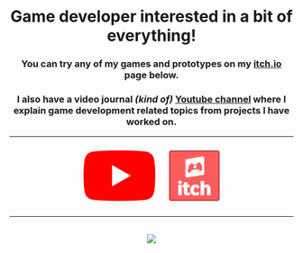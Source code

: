 <div align="center">
   <h1> <b>Game developer</b> interested in a bit of everything!</h1>

   <div align="center">
      <h3>You can try any of my games and prototypes on my <a href="https://tycro-games.itch.io/">itch.io</a> page below.</h3>
      <h3>I also have a video journal <em>(kind of)</em> <a href="https://www.youtube.com/@tycro_games">Youtube channel</a> where I explain game development related topics from projects I have worked on.</h3>
   </div>
   <hr/>

   <!--Social images !-->
   <div align="center"  >
      <div  style="padding: 10px;display: inline-block; ">
         <a href="https://www.youtube.com/@tycro_games"><img src="assets\youtube_social_icon_red.png" alt="My YouTube Channel"/> </a>
      </div>
      <div  style="padding: 10px;display: inline-block; ">
         <a href="https://tycro-games.itch.io/"><img src="assets\app-icon.png" alt="My itch.io page" height="90"/></a>
      </div>
      <br>
      <hr>
      <br>
      <img  src="https://github-readme-stats.vercel.app/api?username=OneBogdan01&show_icons=true&theme=dark"/>
   
   </div>
